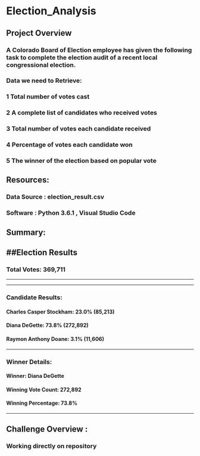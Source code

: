# Election_Analysis

## Project Overview
### A Colorado Board of Election employee has given the following task to complete the election audit of a recent local congressional election.
### Data we need to Retrieve:
### 1 Total number of votes cast
### 2 A complete list of candidates who received votes
### 3 Total number of votes each candidate received
### 4 Percentage of votes each candidate won
### 5 The winner of the election based on popular vote


## Resources:
### Data Source : election_result.csv
### Software : Python 3.6.1 , Visual Studio Code 


## Summary:
 ##Election Results
-------------------------
### Total Votes: 369,711
-------------------------
-------------------------
 ### Candidate Results: 
#### Charles Casper Stockham: 23.0% (85,213)
#### Diana DeGette: 73.8% (272,892)
#### Raymon Anthony Doane: 3.1% (11,606) 
-------------------------
### Winner Details: 
#### Winner: Diana DeGette
#### Winning Vote Count: 272,892
#### Winning Percentage: 73.8%
-------------------------

## Challenge Overview :
### Working directly on repository 
 
 
